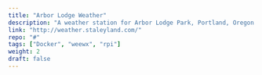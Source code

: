 ```yaml
---
title: "Arbor Lodge Weather"
description: "A weather station for Arbor Lodge Park, Portland, Oregon."
link: "http://weather.staleyland.com/"
repo: "#"
tags: ["Docker", "weewx", "rpi"]
weight: 2
draft: false
---
```

